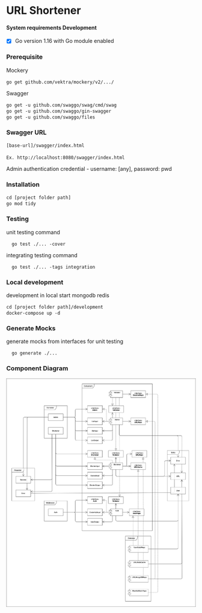 # URL Shortener

#### System requirements Development
- [x]  Go version 1.16 with Go module enabled

### Prerequisite

Mockery
```
go get github.com/vektra/mockery/v2/.../
```
Swagger
```
go get -u github.com/swaggo/swag/cmd/swag
go get -u github.com/swaggo/gin-swagger
go get -u github.com/swaggo/files
```

### Swagger URL
```
[base-url]/swagger/index.html

Ex. http://localhost:8080/swagger/index.html
```
Admin authentication credential - username: [any], password: pwd

### Installation

```
cd [project folder path]
go mod tidy
```

### Testing 
unit testing command

```
  go test ./... -cover
```

integrating testing command

```
  go test ./... -tags integration
```

### Local development
development in local start mongodb redis

```
cd [project folder path]/development
docker-compose up -d
```

### Generate Mocks

generate mocks from interfaces for unit testing

```
  go generate ./...
```

### Component Diagram

[![Component Diagram](https://github.com/justfordevandtest/url-shortener/blob/master/ComponentDiagram.png?raw=true "Component Diagram")](https://github.com/justfordevandtest/url-shortener/blob/master/ComponentDiagram.png?raw=true)

